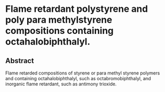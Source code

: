 # Flame retardant polystyrene and poly para methylstyrene compositions containing octahalobiphthalyl.

## Abstract
Flame retarded compositions of styrene or para methyl styrene polymers and containing octahalobiphthalyl, such as octabromobiphthalyl, and inorganic flame retardant, such as antimony trioxide.